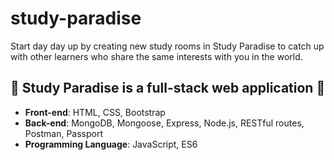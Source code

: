 # study-paradise
Start day day up by creating new study rooms in Study Paradise to catch up with other learners who share the same interests with you in the world.
## 🌱 Study Paradise is a full-stack web application 🌱

* __Front-end__: HTML, CSS, Bootstrap
* __Back-end__: MongoDB, Mongoose, Express, Node.js, RESTful routes, Postman, Passport
* __Programming Language__: JavaScript, ES6
